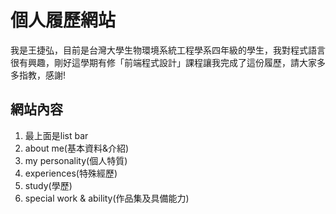 # 個人履歷網站
我是王捷弘，目前是台灣大學生物環境系統工程學系四年級的學生，我對程式語言很有興趣，剛好這學期有修「前端程式設計」課程讓我完成了這份履歷，請大家多多指教，感謝!
## 網站內容
1. 最上面是list bar
2. about me(基本資料&介紹)
3. my personality(個人特質)
4. experiences(特殊經歷)
5. study(學歷)
6. special work & ability(作品集及具備能力)
